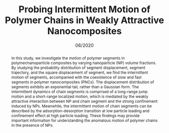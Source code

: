 ---
title: Probing Intermittent Motion of Polymer Chains in Weakly Attractive Nanocomposites
authors:
- Li-Jun Dai
- Cui-Liu Fu
- You-Liang Zhu
- Zhan-Wei Li
- Zhao-Yan Sun
date: '06/2020'
doi: 10.1007/s10118-020-2352-7
publish_types: 期刊文章
publication: Chinese Journal of Polymer Science
publication_short: Chin J Polym Sci
abstract: In this study, we investigate the motion of polymer segments  in polymer/nanoparticle composites by varying nanoparticle (NP) volume  fractions. By studying the probability distribution of segment  displacement, segment trajectory, and the square displacement of  segment, we find the intermittent motion of segments, accompanied with  the coexistence of slow and fast segments in polymer nanocomposites  (PNCs). The displacement distribution of segments exhibits an  exponential tail, rather than a Gaussian form. The intermittent dynamics  of chain segments is comprised of a long-range jump motion and a  short-range localized motion, which is mediated by the weakly attractive  interaction between NP and chain segment and the strong confinement  induced by NPs. Meanwhile, the intermittent motion of chain segments can  be described by the adsorption-desorption transition at low particle  loading and confinement effect at high particle loading. These findings  may provide important information for understanding the anomalous motion  of polymer chains in the presence of NPs.
url_pdf: http://link.springer.com/10.1007/s10118-020-2352-7
---